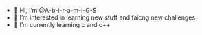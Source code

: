 - 👋 Hi, I’m @A-b-i-r-a-m-i-G-S
- 👀 I’m interested in learning new stuff and faicng new challenges
- 🌱 I’m currently learning c and c++

<!---
A-b-i-r-a-m-i-G-S/A-b-i-r-a-m-i-G-S is a ✨ special ✨ repository because its `README.md` (this file) appears on your GitHub profile.
You can click the Preview link to take a look at your changes.
--->
